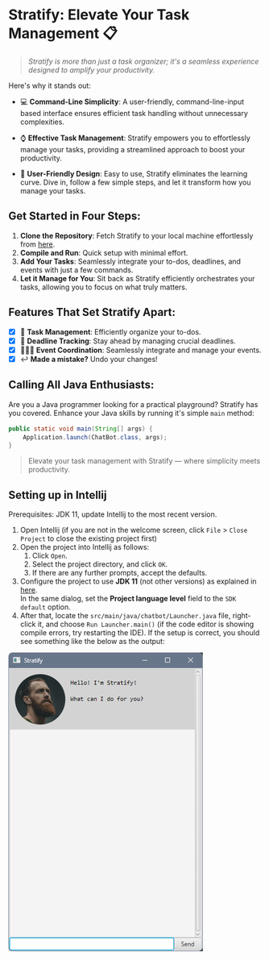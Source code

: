 # Stratify: Elevate Your Task Management :clipboard:

>_Stratify is more than just a task organizer; it's a seamless experience designed to amplify your productivity._

Here's why it stands out:

* :computer: **Command-Line Simplicity**: A user-friendly, command-line-input based interface ensures efficient task handling without unnecessary complexities.

* :watch: **Effective Task Management**: Stratify empowers you to effortlessly manage your tasks, providing a streamlined approach to boost your productivity.

* :bust_in_silhouette: **User-Friendly Design**: Easy to use, Stratify eliminates the learning curve. Dive in, follow a few simple steps, and let it transform how you manage your tasks.

## Get Started in Four Steps:
1. **Clone the Repository**: Fetch Stratify to your local machine effortlessly from [here](https://github.com/tituschewxj/ip).
1. **Compile and Run**: Quick setup with minimal effort.
1. **Add Your Tasks**: Seamlessly integrate your to-dos, deadlines, and events with just a few commands.
1. **Let it Manage for You**: Sit back as Stratify efficiently orchestrates your tasks, allowing you to focus on what truly matters.

## Features That Set Stratify Apart:
- [x] :memo: **Task Management**: Efficiently organize your to-dos.
- [x] :date: **Deadline Tracking**: Stay ahead by managing crucial deadlines.
- [x] :people_holding_hands: **Event Coordination**: Seamlessly integrate and manage your events.
- [x] :leftwards_arrow_with_hook: **Made a mistake?** Undo your changes!

## Calling All Java Enthusiasts:
Are you a Java programmer looking for a practical playground? Stratify has you covered. Enhance your Java skills by running it's simple `main` method:
```java
public static void main(String[] args) {
    Application.launch(ChatBot.class, args);
}
```

>Elevate your task management with Stratify — where simplicity meets productivity.

## Setting up in Intellij

Prerequisites: JDK 11, update Intellij to the most recent version.

1. Open Intellij (if you are not in the welcome screen, click `File` > `Close Project` to close the existing project first)
1. Open the project into Intellij as follows:
   1. Click `Open`.
   1. Select the project directory, and click `OK`.
   1. If there are any further prompts, accept the defaults.
1. Configure the project to use **JDK 11** (not other versions) as explained in [here](https://www.jetbrains.com/help/idea/sdk.html#set-up-jdk).<br>
   In the same dialog, set the **Project language level** field to the `SDK default` option.
3. After that, locate the `src/main/java/chatbot/Launcher.java` file, right-click it, and choose `Run Launcher.main()` (if the code editor is showing compile errors, try restarting the IDE). If the setup is correct, you should see something like the below as the output:

![Start window](/docs/StartWindow.png)